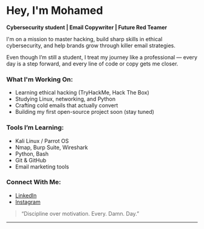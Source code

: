 # Hey, I'm Mohamed

**Cybersecurity student | Email Copywriter | Future Red Teamer**

I'm on a mission to master hacking, build sharp skills in ethical cybersecurity, and help brands grow through killer email strategies. 

Even though I’m still a student, I treat my journey like a professional — every day is a step forward, and every line of code or copy gets me closer.

### What I'm Working On:
- Learning ethical hacking (TryHackMe, Hack The Box)
- Studying Linux, networking, and Python
- Crafting cold emails that actually convert
- Building my first open-source project soon (stay tuned)

### Tools I’m Learning:
- Kali Linux / Parrot OS
- Nmap, Burp Suite, Wireshark
- Python, Bash
- Git & GitHub
- Email marketing tools

### Connect With Me:
- [LinkedIn](https://linkedin.com/in/mohammedbachini)
- [Instagram](https://instagram.com/med_bachini)

> “Discipline over motivation. Every. Damn. Day.”

---



